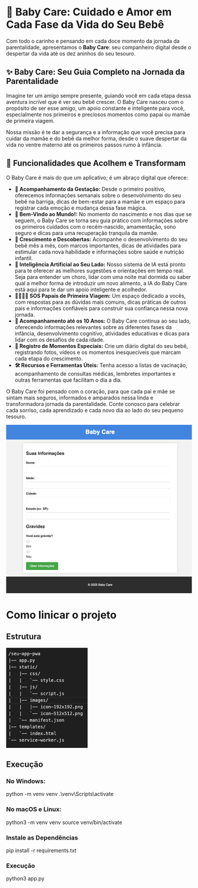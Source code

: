 # 👶 Baby Care: Cuidado e Amor em Cada Fase da Vida do Seu Bebê

Com todo o carinho e pensando em cada doce momento da jornada da parentalidade, apresentamos o **Baby Care**: seu companheiro digital desde o despertar da vida até os dez aninhos do seu tesouro.

## ✨ Baby Care: Seu Guia Completo na Jornada da Parentalidade

Imagine ter um amigo sempre presente, guiando você em cada etapa dessa aventura incrível que é ver seu bebê crescer. O Baby Care nasceu com o propósito de ser esse amigo, um apoio constante e inteligente para você, especialmente nos primeiros e preciosos momentos como papai ou mamãe de primeira viagem.

Nossa missão é te dar a segurança e a informação que você precisa para cuidar da mamãe e do bebê da melhor forma, desde o suave despertar da vida no ventre materno até os primeiros passos rumo à infância.

## 🌟 Funcionalidades que Acolhem e Transformam

O Baby Care é mais do que um aplicativo; é um abraço digital que oferece:

* **🤰 Acompanhamento da Gestação:** Desde o primeiro positivo, oferecemos informações semanais sobre o desenvolvimento do seu bebê na barriga, dicas de bem-estar para a mamãe e um espaço para registrar cada emoção e mudança dessa fase mágica.
* **🍼 Bem-Vindo ao Mundo!:** No momento do nascimento e nos dias que se seguem, o Baby Care se torna seu guia prático com informações sobre os primeiros cuidados com o recém-nascido, amamentação, sono seguro e dicas para uma recuperação tranquila da mamãe.
* **🌱 Crescimento e Descobertas:** Acompanhe o desenvolvimento do seu bebê mês a mês, com marcos importantes, dicas de atividades para estimular cada nova habilidade e informações sobre saúde e nutrição infantil.
* **🧠 Inteligência Artificial ao Seu Lado:** Nosso sistema de IA está pronto para te oferecer as melhores sugestões e orientações em tempo real. Seja para entender um choro, lidar com uma noite mal dormida ou saber qual a melhor forma de introduzir um novo alimento, a IA do Baby Care está aqui para te dar um apoio inteligente e acolhedor.
* **👨‍👩‍👧‍👦 SOS Papais de Primeira Viagem:** Um espaço dedicado a vocês, com respostas para as dúvidas mais comuns, dicas práticas de outros pais e informações confiáveis para construir sua confiança nessa nova jornada.
* **🧸 Acompanhamento até os 10 Anos:** O Baby Care continua ao seu lado, oferecendo informações relevantes sobre as diferentes fases da infância, desenvolvimento cognitivo, atividades educativas e dicas para lidar com os desafios de cada idade.
* **📸 Registro de Momentos Especiais:** Crie um diário digital do seu bebê, registrando fotos, vídeos e os momentos inesquecíveis que marcam cada etapa do crescimento.
* **🛠️ Recursos e Ferramentas Úteis:** Tenha acesso a listas de vacinação, acompanhamento de consultas médicas, lembretes importantes e outras ferramentas que facilitam o dia a dia.

O Baby Care foi pensado com o coração, para que cada pai e mãe se sintam mais seguros, informados e amparados nessa linda e transformadora jornada da parentalidade. Conte conosco para celebrar cada sorriso, cada aprendizado e cada novo dia ao lado do seu pequeno tesouro.

![alt text](/static/images/image.png)

# Como Iinicar o projeto

## Estrutura

![alt text](/static/images/structure.png)

## Execução

### No Windows:
python -m venv venv
.\venv\Scripts\activate

### No macOS e Linux:
python3 -m venv venv
source venv/bin/activate

### Instale as Dependências
pip install -r requirements.txt

### Execução
python3 app.py